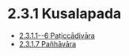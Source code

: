 

# 2.3.1 Kusalapada

* [2.3.1.1--6 Paṭiccādivāra](2.3.1/2.3.1.1--6.md)
* [2.3.1.7 Pañhāvāra](2.3.1/2.3.1.7.md)



